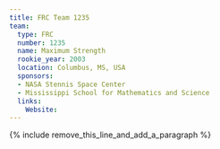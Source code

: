```yaml
---
title: FRC Team 1235
team:
  type: FRC
  number: 1235
  name: Maximum Strength
  rookie_year: 2003
  location: Columbus, MS, USA
  sponsors:
  - NASA Stennis Space Center
  - Mississippi School for Mathematics and Science
  links:
    Website:
---
```


{% include remove_this_line_and_add_a_paragraph %}